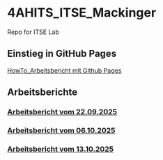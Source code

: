 # 4AHITS_ITSE_Mackinger

Repo for ITSE Lab

## Einstieg in GitHub Pages

[HowTo_Arbeitsbericht mit Github Pages](https://felix-mackinger.github.io/4AHITS_ITSE_Mackinger/berichte/1_HowTo_Bericht.html)


## Arbeitsberichte

### [Arbeitsbericht vom 22.09.2025](https://felix-mackinger.github.io/4AHITS_ITSE_Mackinger/berichte/2509022.html)

### [Arbeitsbericht vom 06.10.2025](https://felix-mackinger.github.io/4AHITS_ITSE_Mackinger/berichte/251006.html)

### [Arbeitsbericht vom 13.10.2025](https://felix-mackinger.github.io/4AHITS_ITSE_Mackinger/berichte/251013.html)

